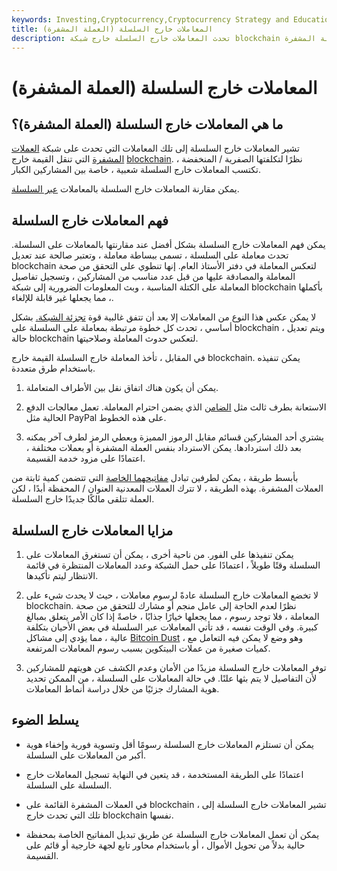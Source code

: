 ```yaml
---
keywords: Investing,Cryptocurrency,Cryptocurrency Strategy and Education,Strategy and Education
title: المعاملات خارج السلسلة (العملة المشفرة)
description: تحدث المعاملات خارج السلسلة خارج شبكة blockchain وتوفر وسيلة معاملات فورية منخفضة التكلفة للعملة المشفرة.
---
```


# المعاملات خارج السلسلة (العملة المشفرة)
## ما هي المعاملات خارج السلسلة (العملة المشفرة)؟

تشير المعاملات خارج السلسلة إلى تلك المعاملات التي تحدث على شبكة [العملات المشفرة](/cryptocurrency) التي تنقل القيمة خارج [blockchain](/blockchain). نظرًا لتكلفتها الصفرية / المنخفضة ، تكتسب المعاملات خارج السلسلة شعبية ، خاصة بين المشاركين الكبار.

يمكن مقارنة المعاملات خارج السلسلة بالمعاملات [عبر السلسلة](/chain-transactions-cryptocurrency).

## فهم المعاملات خارج السلسلة

يمكن فهم المعاملات خارج السلسلة بشكل أفضل عند مقارنتها بالمعاملات على السلسلة. تحدث معاملة على السلسلة ، تسمى ببساطة معاملة ، وتعتبر صالحة عند تعديل blockchain لتعكس المعاملة في دفتر الأستاذ العام. إنها تنطوي على التحقق من صحة المعاملة والمصادقة عليها من قبل عدد مناسب من المشاركين ، وتسجيل تفاصيل المعاملة على الكتلة المناسبة ، وبث المعلومات الضرورية إلى شبكة blockchain بأكملها ، مما يجعلها غير قابلة للإلغاء.

لا يمكن عكس هذا النوع من المعاملات إلا بعد أن تتفق غالبية قوة [تجزئة الشبكة.](/hash) بشكل أساسي ، تحدث كل خطوة مرتبطة بمعاملة على السلسلة على blockchain ، ويتم تعديل حالة blockchain لتعكس حدوث المعاملة وصلاحيتها.

في المقابل ، تأخذ المعاملة خارج السلسلة القيمة خارج blockchain. يمكن تنفيذه باستخدام طرق متعددة.

1. يمكن أن يكون هناك اتفاق نقل بين الأطراف المتعاملة.

1. الاستعانة بطرف ثالث مثل [الضامن](/guarantor) الذي يضمن احترام المعاملة. تعمل معالجات الدفع الحالية مثل PayPal على هذه الخطوط.

1. يشتري أحد المشاركين قسائم مقابل الرموز المميزة ويعطي الرمز لطرف آخر يمكنه بعد ذلك استردادها. يمكن الاسترداد بنفس العملة المشفرة أو بعملات مختلفة ، اعتمادًا على مزود خدمة القسيمة.

بأبسط طريقة ، يمكن لطرفين تبادل [مفاتيحهما الخاصة](/private-key) التي تتضمن كمية ثابتة من العملات المشفرة. بهذه الطريقة ، لا تترك العملات المعدنية العنوان / المحفظة أبدًا ، لكن العملة تتلقى مالكًا جديدًا خارج السلسلة.

## مزايا المعاملات خارج السلسلة

1. يمكن تنفيذها على الفور. من ناحية أخرى ، يمكن أن تستغرق المعاملات على السلسلة وقتًا طويلاً ، اعتمادًا على حمل الشبكة وعدد المعاملات المنتظرة في قائمة الانتظار ليتم تأكيدها.

1. لا تخضع المعاملات خارج السلسلة عادةً لرسوم معاملات ، حيث لا يحدث شيء على blockchain. نظرًا لعدم الحاجة إلى عامل منجم أو مشارك للتحقق من صحة المعاملة ، فلا توجد رسوم ، مما يجعلها خيارًا جذابًا ، خاصةً إذا كان الأمر يتعلق بمبالغ كبيرة. وفي الوقت نفسه ، قد تأتي المعاملات عبر السلسلة في بعض الأحيان بتكلفة عالية ، مما يؤدي إلى مشاكل [Bitcoin Dust](/bitcoin-dust) ، وهو وضع لا يمكن فيه التعامل مع كميات صغيرة من عملات البيتكوين بسبب رسوم المعاملات المرتفعة.

1. توفر المعاملات خارج السلسلة مزيدًا من الأمان وعدم الكشف عن هويتهم للمشاركين لأن التفاصيل لا يتم بثها علنًا. في حالة المعاملات على السلسلة ، من الممكن تحديد هوية المشارك جزئيًا من خلال دراسة أنماط المعاملات.

## يسلط الضوء

- يمكن أن تستلزم المعاملات خارج السلسلة رسومًا أقل وتسوية فورية وإخفاء هوية أكبر من المعاملات على السلسلة.

- اعتمادًا على الطريقة المستخدمة ، قد يتعين في النهاية تسجيل المعاملات خارج السلسلة على السلسلة.

- في العملات المشفرة القائمة على blockchain ، تشير المعاملات خارج السلسلة إلى تلك التي تحدث خارج blockchain نفسها.

- يمكن أن تعمل المعاملات خارج السلسلة عن طريق تبديل المفاتيح الخاصة بمحفظة حالية بدلاً من تحويل الأموال ، أو باستخدام محاور تابع لجهة خارجية أو قائم على القسيمة.

